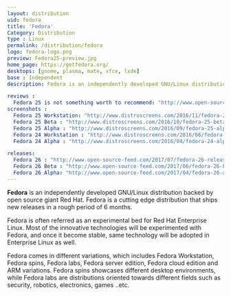 ```yaml
---
layout: distribution
uid: fedora
title: 'Fedora'
Category: Distribution
type : Linux
permalink: /distribution/fedora
logo: fedora-logo.png
preview: Fedora25-preview.jpg
home_page: https://getfedora.org/
desktops: [gnome, plasma, mate, xfce, lxde]
base : Independent
description: Fedora is an independently developed GNU/Linux distribution supported by Red Hat Inc, and a group of volunteers. Fedora is a cutting edge distribution that ships new releases in a rough period of 6 months. Stories, reviews and updates on Fedora.

reviews :
  Fedora 25 is not something worth to recommend: "http://www.open-source-feed.com/2017/02/fedora-25-is-not-something-worth-to.html"
screenshots :
  Fedora 25 Workstation: "http://www.distroscreens.com/2016/11/fedora-25-workstation-screenshots.html"
  Fedora 25 Beta : "http://www.distroscreens.com/2016/10/fedora-25-beta-gnome-322-screenshots.html"
  Fedora 25 Alpha : "http://www.distroscreens.com/2016/09/fedora-25-alpha-screenshots.html"
  Fedora 24 Workstation : "http://www.distroscreens.com/2016/06/fedora-24-workstation-screenshots.html"
  Fedora 24 Alpha : "http://www.distroscreens.com/2016/04/fedora-24-alpha-gnome-320-screenshots.html"

releases:
  Fedora 26 : "http://www.open-source-feed.com/2017/07/fedora-26-released-with-gcc-7-golang-18.html"
  Fedora 26 Beta : "http://www.open-source-feed.com/2017/06/fedora-26-beta-released-final-release.html"
  Fedora 26 Alpha: "http://www.open-source-feed.com/2017/04/fedora-26-alpha-released.html"
---
```


**Fedora** is an independently developed GNU/Linux distribution backed by open source giant Red Hat. Fedora is a cutting edge distribution that ships new releases in a rough period of 6 months.

Fedora is often referred as an experimental bed for Red Hat Enterprise Linux. Most of the innovative technologies will be experimented with Fedora, and once it become stable, same technology will be adopted in Enterprise Linux as well.

Fedora comes in different variations, which includes Fedora Workstation, Fedora spins, Fedora labs, Fedora server edition, Fedora cloud edition and ARM variations. Fedora spins showcases different desktop environments, while Fedora labs are distributions oriented towards different fields such as security, robotics, electronics, games ..etc.

